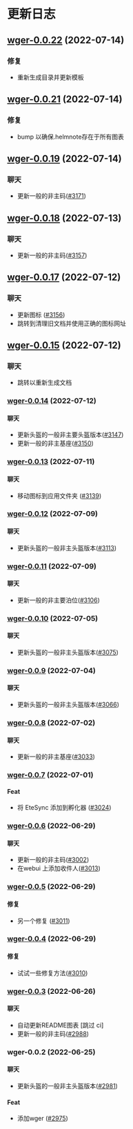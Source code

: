# 更新日志


## [wger-0.0.22](https://github.com/truecharts/apps/compare/wger-0.0.21...wger-0.0.22) (2022-07-14)

### 修复

- 重新生成目录并更新模板



## [wger-0.0.21](https://github.com/truecharts/apps/compare/wger-0.0.19...wger-0.0.21) (2022-07-14)

### 修复

- bump 以确保.helmnote存在于所有图表



## [wger-0.0.19](https://github.com/truecharts/apps/compare/wger-0.0.18...wger-0.0.19) (2022-07-14)

### 聊天

- 更新一般的非主码([#3171](https://github.com/truecharts/apps/issues/3171))



## [wger-0.0.18](https://github.com/truecharts/apps/compare/wger-0.0.17...wger-0.0.18) (2022-07-13)

### 聊天

- 更新一般的非主码([#3157](https://github.com/truecharts/apps/issues/3157))



## [wger-0.0.17](https://github.com/truecharts/apps/compare/wger-0.0.15...wger-0.0.17) (2022-07-12)

### 聊天

- 更新图标 ([#3156](https://github.com/truecharts/apps/issues/3156))
- 跳转到清理旧文档并使用正确的图标网址



## [wger-0.0.15](https://github.com/truecharts/apps/compare/wger-0.0.14...wger-0.0.15) (2022-07-12)

### 聊天

- 跳转以重新生成文档



<a name="wger-0.0.14"></a>

### [wger-0.0.14](https://github.com/truecharts/apps/compare/wger-0.0.13...wger-0.0.14) (2022-07-12)

#### 聊天

* 更新头盔的一般非主要头盔版本([#3147](https://github.com/truecharts/apps/issues/3147))
* 更新一般的非主基座([#3150](https://github.com/truecharts/apps/issues/3150))



<a name="wger-0.0.13"></a>

### [wger-0.0.13](https://github.com/truecharts/apps/compare/wger-0.0.12...wger-0.0.13) (2022-07-11)

#### 聊天

* 移动图标到应用文件夹 ([#3139](https://github.com/truecharts/apps/issues/3139))



<a name="wger-0.0.12"></a>

### [wger-0.0.12](https://github.com/truecharts/apps/compare/wger-0.0.11...wger-0.0.12) (2022-07-09)

#### 聊天

* 更新头盔的一般非主头盔版本([#3113](https://github.com/truecharts/apps/issues/3113))



<a name="wger-0.0.11"></a>

### [wger-0.0.11](https://github.com/truecharts/apps/compare/wger-0.0.10...wger-0.0.11) (2022-07-09)

#### 聊天

* 更新一般的非主要泊位([#3106](https://github.com/truecharts/apps/issues/3106))



<a name="wger-0.0.10"></a>

### [wger-0.0.10](https://github.com/truecharts/apps/compare/wger-0.0.9...wger-0.0.10) (2022-07-05)

#### 聊天

* 更新头盔的一般非主头盔版本([#3075](https://github.com/truecharts/apps/issues/3075))



<a name="wger-0.0.9"></a>

### [wger-0.0.9](https://github.com/truecharts/apps/compare/wger-0.0.8...wger-0.0.9) (2022-07-04)

#### 聊天

* 更新头盔的一般非主头盔版本([#3066](https://github.com/truecharts/apps/issues/3066))



<a name="wger-0.0.8"></a>

### [wger-0.0.8](https://github.com/truecharts/apps/compare/wger-0.0.7...wger-0.0.8) (2022-07-02)

#### 聊天

* 更新一般的非主基座([#3033](https://github.com/truecharts/apps/issues/3033))



<a name="wger-0.0.7"></a>

### [wger-0.0.7](https://github.com/truecharts/apps/compare/wger-0.0.6...wger-0.0.7) (2022-07-01)

#### Feat

* 将 EteSync 添加到孵化器 ([#3024](https://github.com/truecharts/apps/issues/3024))



<a name="wger-0.0.6"></a>

### [wger-0.0.6](https://github.com/truecharts/apps/compare/wger-0.0.5...wger-0.0.6) (2022-06-29)

#### 聊天

* 更新一般的非主码([#3002](https://github.com/truecharts/apps/issues/3002))
* 在webui 上添加收件人([#3013](https://github.com/truecharts/apps/issues/3013))



<a name="wger-0.0.5"></a>

### [wger-0.0.5](https://github.com/truecharts/apps/compare/wger-0.0.4...wger-0.0.5) (2022-06-29)

#### 修复

* 另一个修复 ([#3011](https://github.com/truecharts/apps/issues/3011))



<a name="wger-0.0.4"></a>

### [wger-0.0.4](https://github.com/truecharts/apps/compare/wger-0.0.3...wger-0.0.4) (2022-06-29)

#### 修复

* 试试一些修复方法([#3010](https://github.com/truecharts/apps/issues/3010))



<a name="wger-0.0.3"></a>

### [wger-0.0.3](https://github.com/truecharts/apps/compare/wger-0.0.2...wger-0.0.3) (2022-06-26)

#### 聊天

* 自动更新README图表 [跳过 ci]
* 更新一般的非主码([#2988](https://github.com/truecharts/apps/issues/2988))



<a name="wger-0.0.2"></a>

### wger-0.0.2 (2022-06-25)

#### 聊天

* 更新头盔的一般非主头盔版本([#2981](https://github.com/truecharts/apps/issues/2981))

#### Feat

* 添加wger ([#2975](https://github.com/truecharts/apps/issues/2975))
